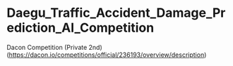 # Daegu_Traffic_Accident_Damage_Prediction_AI_Competition
Dacon Competition (Private 2nd) (https://dacon.io/competitions/official/236193/overview/description)
